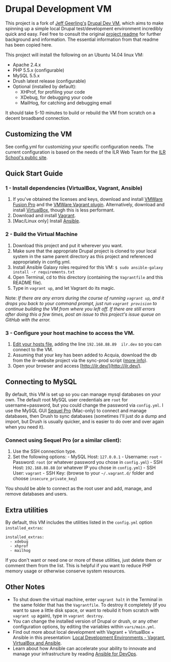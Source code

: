 # Drupal Development VM

This project is a fork of [Jeff Geerling's](https://github.com/geerlingguy) [Drupal Dev VM](https://github.com/geerlingguy/drupal-dev-vm), which aims to make spinning up a simple local Drupal test/development environment incredibly quick and easy. Feel free to consult the original [project readme](README-prefork.md) for further background and information. The essential information from that readme has been copied here.

This project will install the following on an Ubuntu 14.04 linux VM:

  - Apache 2.4.x
  - PHP 5.5.x (configurable)
  - MySQL 5.5.x
  - Drush latest release (configurable)
  - Optional (installed by default):
    - XHProf, for profiling your code
    - XDebug, for debugging your code
    - MailHog, for catching and debugging email

It should take 5-10 minutes to build or rebuild the VM from scratch on a decent broadband connection.

## Customizing the VM

See config.yml for customizing your specific configuration needs. The current configuration is based on the needs of the ILR Web Team for the [ILR School's public site](https://github.com/ilrWebServices/ilr-website).

## Quick Start Guide

### 1 - Install dependencies (VirtualBox, Vagrant, Ansible)

  1. If you've obtained the licenses and keys, download and install [VMWare Fusion Pro](http://www.vmware.com/products/fusion/fusion-evaluation) and the [VMWare Vagrant plugin](https://www.vagrantup.com/vmware). Alternatively, download and install [VirtualBox](https://www.virtualbox.org/wiki/Downloads), though this is less performant.
  2. Download and install [Vagrant](http://www.vagrantup.com/downloads.html).
  3. [Mac/Linux only] Install [Ansible](http://docs.ansible.com/intro_installation.html).


### 2 - Build the Virtual Machine

  1. Download this project and put it wherever you want.
  2. Make sure that the appropriate Drupal project is cloned to your local system in the same parent directory as this project and referenced appropriately in config.yml.
  3. Install Ansible Galaxy roles required for this VM: `$ sudo ansible-galaxy install -r requirements.txt`
  4. Open Terminal, cd to this directory (containing the `Vagrantfile` and this README file).
  5. Type in `vagrant up`, and let Vagrant do its magic.

Note: *If there are any errors during the course of running `vagrant up`, and it drops you back to your command prompt, just run `vagrant provision` to continue building the VM from where you left off. If there are still errors after doing this a few times, post an issue to this project's issue queue on GitHub with the error.*

### 3 - Configure your host machine to access the VM.

  1. [Edit your hosts file](http://www.rackspace.com/knowledge_center/article/how-do-i-modify-my-hosts-file), adding the line `192.168.88.89  ilr.dev` so you can connect to the VM.
  2. Assuming that your key has been added to Acquia, download the db from the ilr-website project via the sync-prod script ([more info](https://github.com/ilrWebServices/ilr-website/blob/master/bin/sync-prod)).
  3. Open your browser and access [http://ilr.dev/](http://ilr.dev/).

## Connecting to MySQL

By default, this VM is set up so you can manage mysql databases on your own. The default root MySQL user credentials are `root` for username+password, but you could change the password via `config.yml`. I use the MySQL GUI [Sequel Pro](http://www.sequelpro.com/) (Mac-only) to connect and manage databases, then Drush to sync databases (sometimes I'll just do a dump and import, but Drush is usually quicker, and is easier to do over and over again when you need it).

### Connect using Sequel Pro (or a similar client):

  1. Use the SSH connection type.
  2. Set the following options:
    - MySQL Host: `127.0.0.1`
    - Username: `root`
    - Password: `root` (or whatever password you chose in `config.yml`)
    - SSH Host: `192.168.88.88` (or whatever IP you chose in `config.yml`)
    - SSH User: `vagrant`
    - SSH Key: (browse to your `~/.vagrant.d/` folder and choose `insecure_private_key`)

You should be able to connect as the root user and add, manage, and remove databases and users.

## Extra utilities

By default, this VM includes the utilities listed in the `config.yml` option `installed_extras`:

    installed_extras:
      - xdebug
      - xhprof
      - mailhog

If you don't want or need one or more of these utilities, just delete them or comment them from the list. This is helpful if you want to reduce PHP memory usage or otherwise conserve system resources.

## Other Notes

  - To shut down the virtual machine, enter `vagrant halt` in the Terminal in the same folder that has the `Vagrantfile`. To destroy it completely (if you want to save a little disk space, or want to rebuild it from scratch with `vagrant up` again), type in `vagrant destroy`.
  - You can change the installed version of Drupal or drush, or any other configuration options, by editing the variables within `vars/main.yml`.
  - Find out more about local development with Vagrant + VirtualBox + Ansible in this presentation: [Local Development Environments - Vagrant, VirtualBox and Ansible](http://www.slideshare.net/geerlingguy/local-development-on-virtual-machines-vagrant-virtualbox-and-ansible).
  - Learn about how Ansible can accelerate your ability to innovate and manage your infrastructure by reading [Ansible for DevOps](https://leanpub.com/ansible-for-devops).

